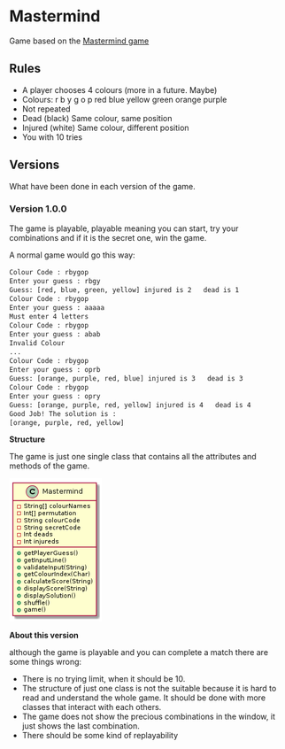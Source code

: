 # Mastermind
 
Game based on the [Mastermind game](https://en.wikipedia.org/wiki/Mastermind_(board_game))

## Rules
* A player chooses 4 colours (more in a future. Maybe)
* Colours: r b y g o p red blue yellow green orange purple
* Not repeated
* Dead (black) Same colour, same position
* Injured (white) Same colour, different position
* You with 10 tries

## Versions
What have been done in each version of the game.

### Version 1.0.0
The game is playable, playable meaning you can start, try your combinations and if it is the secret one, win the game.

A normal game would go this way:

```
Colour Code : rbygop
Enter your guess : rbgy
Guess: [red, blue, green, yellow] injured is 2   dead is 1
Colour Code : rbygop
Enter your guess : aaaaa
Must enter 4 letters
Colour Code : rbygop
Enter your guess : abab
Invalid Colour
...
Colour Code : rbygop
Enter your guess : oprb
Guess: [orange, purple, red, blue] injured is 3   dead is 3
Colour Code : rbygop
Enter your guess : opry
Guess: [orange, purple, red, yellow] injured is 4   dead is 4
Good Job! The solution is : 
[orange, purple, red, yellow]

```

**Structure**

The game is just one single class that contains all the attributes and methods of the game.

![Class diagram Version 1.0.0](/Sources/version1.0.0.png)

**About this version**

although the game is playable and you can complete a match there are some things wrong:

* There is no trying limit, when it should be 10.
* The structure of just one class is not the suitable because it is hard to read and understand the whole game. It should be done with more classes that interact with each others.
* The game does not show the precious combinations in the window, it just shows the last combination.
* There should be some kind of replayability

